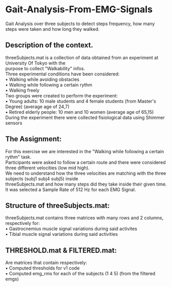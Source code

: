 # Gait-Analysis-From-EMG-Signals <br />
Gait Analysis over three subjects to detect steps frequency, how many steps were taken and how long they walked. <br />
## Description of the context.
threeSubjects.mat is a collection of data obtained from an experiment at University Of Tokyo with the <br />
purpose to collect "Walkability" infos. <br />
Three experimental conditions have been considered: <br />
• Walking while avoiding obstacles <br />
• Walking while following a certain rythm <br />
• Walking freely <br />
Two groups were created to perform the experiment: <br />
• Young adults: 10 male students and 4 female students (from Master's Degree) (average age of 24,7) <br />
• Retired elderly people: 10 men and 10 women (average age of 65,15) <br />
During the experiment there were collected fisiological data using Shimmer sensors <br />
## The Assignment: <br />
For this exercise we are interested in the "Walking while following a certain rythm" task. <br />
Participants were asked to follow a certain route and there were considered three different velocities (low mid high). <br />
We need to understand how the three velocities are matching with the three subjects (subj1 subj4 subj5) inside <br />
threeSubjects.mat and how many steps did they take inside their given time. <br />
It was selected a Sample Rate of 512 Hz for each EMG Signal. <br />
## Structure of threeSubjects.mat: <br />
threeSubjects.mat contains three matrices with many rows and 2 columns, respectively for: <br />
• Gastrocnemius muscle signal variations during said activites <br />
• Tibial muscle signal variations during said activities <br />
## THRESHOLD.mat & FILTERED.mat: <br />
Are matrices that contain respectively: <br />
• Computed thresholds for v1 code <br />
• Computed emg_rms for each of the subjects (1 4 5) (from the filtered emgs) <br />
